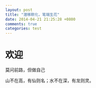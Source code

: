 ```yaml
---
layout: post
title: "潜移默化，笔端生花"
date: 2014-04-21 21:25:28 +0800
comments: true
categories: test
---
```



# 欢迎
莫问前路，但做自己
<!--more-->

山不在高，有仙则名；水不在深，有龙则灵。